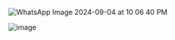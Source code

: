 ![WhatsApp Image 2024-09-04 at 10 06 40 PM](https://github.com/user-attachments/assets/dad63ff7-2cc4-4048-8938-46b8c86c6566)

![image](https://github.com/user-attachments/assets/02cc9757-4392-45ac-aad4-d6796a5788c1)

